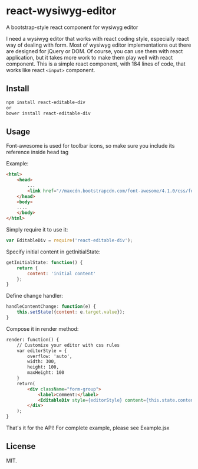 # react-wysiwyg-editor
A bootstrap-style react component for wysiwyg editor

I need a wysiwyg editor that works with react coding style, especially react way of dealing with form. Most of wysiwyg editor implementations out there are designed for jQuery or DOM. Of course, you can use them with react application, but it takes more work to make them play well with react component. This is a simple react component, with 184 lines of code, that works like react ```<input>``` component. 

## Install

```sh
npm install react-editable-div
or
bower install react-editable-div
```

## Usage
Font-awesome is used for toolbar icons, so make sure you include its reference inside head tag

Example:
```html
<html>
	<head>
		...
		<link href="//maxcdn.bootstrapcdn.com/font-awesome/4.1.0/css/font-awesome.min.css" rel="stylesheet" />
	</head>
	<body>
	....
	</body>
</html>
```

Simply require it to use it:

```javascript
var EditableDiv = require('react-editable-div');
```

Specify initial content in getInitialState:

```javascript
getInitialState: function() {
	return {
		content: 'initial content'
	};
}
```

Define change handler:

```javascript
handleContentChange: function(e) {
	this.setState({content: e.target.value});
}
```

Compose it in render method:

```html
render: function() {
	// Customize your editor with css rules
	var editorStyle = {
		overflow: 'auto',
		width: 300,
		height: 100,
		maxHeight: 100
	}
	return(
		<div className="form-group">
			<label>Comment:</label>
			<EditableDiv style={editorStyle} content={this.state.content} onChange={this.handleContentChange} />
		</div>
	);
}
```

That's it for the API! For complete example, please see Example.jsx

## License

MIT.

